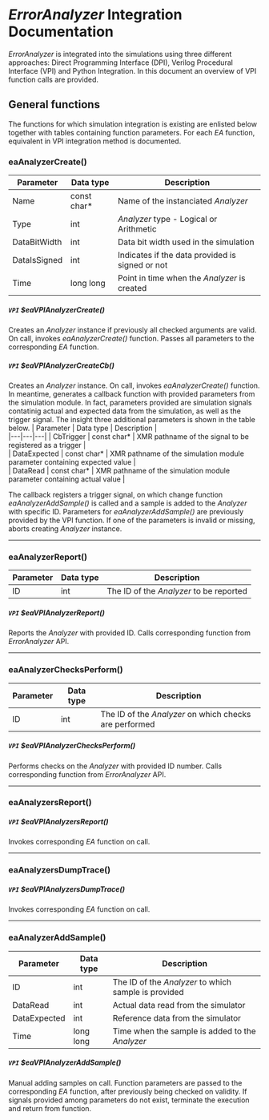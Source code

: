 # *ErrorAnalyzer* Integration Documentation
*ErrorAnalyzer* is integrated into the simulations using three different approaches: Direct Programming Interface (DPI), Verilog Procedural Interface (VPI) and Python Integration. In this document an overview of VPI function calls are provided.

## General functions
The functions for which simulation integration is existing are enlisted below together with tables containing function parameters. For each *EA* function, equivalent in VPI integration method is documented. 
### eaAnalyzerCreate()
|  Parameter | Data type  | Description  |   
|---|---|---|
| Name  | const char*  | Name of the instanciated *Analyzer*  |  
| Type  |  int | *Analyzer* type - Logical or Arithmetic  |   
| DataBitWidth  | int  | Data bit width used in the simulation  |
| DataIsSigned  |  int |  Indicates if the data provided is signed or not |
| Time  | long long  | Point in time when the *Analyzer* is created  |

##### `VPI` $eaVPIAnalyzerCreate()
Creates an *Analyzer* instance if previously all checked arguments are valid.
On call, invokes *eaAnalyzerCreate()* function. Passes all parameters to the corresponding *EA* function.
##### `VPI` $eaVPIAnalyzerCreateCb()
Creates an *Analyzer* instance. On call, invokes *eaAnalyzerCreate()* function. In meantime, generates a callback function with provided parameters from the simulation module. In fact, parameters provided are simulation signals contatinig actual and expected data from the simulation, as well as the trigger signal. The insight three additional parameters is shown in the table below.
|  Parameter | Data type  | Description  |   
|---|---|---|
| CbTrigger  | const char*  | XMR pathname of the signal to be registered as a trigger  |  
| DataExpected  |  const char* | XMR pathname of the simulation module parameter containing expected value  |   
| DataRead  | const char*  | XMR pathname of the simulation module parameter containing actual value  |

The callback registers a trigger signal, on which change function *eaAnalyzerAddSample()* is called and a sample is added to the *Analyzer* with specific ID. Parameters for *eaAnalyzerAddSample()* are previously provided by the VPI function. If one of the parameters is invalid or missing, aborts creating *Analyzer* instance. 

---
### eaAnalyzerReport()
|  Parameter | Data type  | Description  |   
|---|---|---|
|  ID |  int | The ID of the *Analyzer* to be reported  |   

##### `VPI` $eaVPIAnalyzerReport()
Reports the *Analyzer* with provided ID. Calls corresponding function from *ErrorAnalyzer* API.

---
### eaAnalyzerChecksPerform()
|  Parameter | Data type  | Description  |   
|---|---|---|
|  ID |  int | The ID of the *Analyzer* on which checks are performed  |  
##### `VPI` $eaVPIAnalyzerChecksPerform()
Performs checks on the *Analyzer* with provided ID number. Calls corresponding function from *ErrorAnalyzer* API.

---
### eaAnalyzersReport()
##### `VPI` $eaVPIAnalyzersReport()
Invokes corresponding *EA* function on call.

---
### eaAnalyzersDumpTrace()
##### `VPI` $eaVPIAnalyzersDumpTrace()
Invokes corresponding *EA* function on call.

---
### eaAnalyzerAddSample()
|  Parameter | Data type  | Description  |   
|---|---|---|
|  ID |  int | The ID of the *Analyzer* to which sample is provided  |
|  DataRead |  int | Actual data read from the simulator  |  
|  DataExpected |  int | Reference data from the simulator  |  
|  Time |  long long | Time when the sample is added to the *Analyzer*  |  

##### `VPI` $eaVPIAnalyzerAddSample()
Manual adding samples on call. Function parameters are passed to the corresponding *EA* function, after previously being checked on validity. If signals provided among parameters do not exist, terminate the execution and return from function.
